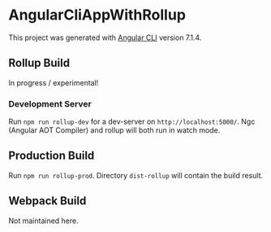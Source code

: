 # AngularCliAppWithRollup

This project was generated with [Angular CLI](https://github.com/angular/angular-cli) version 7.1.4.

## Rollup Build

In progress / experimental!

### Development Server

Run `npm run rollup-dev` for a dev-server on `http://localhost:5000/`.
Ngc (Angular AOT Compiler) and rollup will both run in watch mode.

## Production Build

Run `npm run rollup-prod`. Directory `dist-rollup` will contain the build result.

## Webpack Build

Not maintained here.
